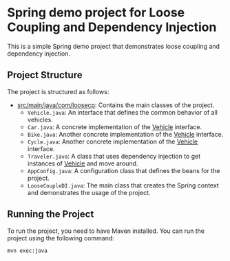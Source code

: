 # Spring demo project for Loose Coupling and Dependency Injection

This is a simple Spring demo project that demonstrates loose coupling and dependency injection. 

## Project Structure

The project is structured as follows:

- [src/main/java/com/loosecp](cci:7://file:///c:/Users/acer/Documents/JavaWorkspace/spring-loose-coupling/src/main/java/com/loosecp:0:0-0:0): Contains the main classes of the project.
  - `Vehicle.java`: An interface that defines the common behavior of all vehicles.
  - `Car.java`: A concrete implementation of the [Vehicle](cci:2://file:///c:/Users/acer/Documents/JavaWorkspace/spring-loose-coupling/src/main/java/com/loosecp/Vehicle.java:2:0-4:1) interface.
  - `Bike.java`: Another concrete implementation of the [Vehicle](cci:2://file:///c:/Users/acer/Documents/JavaWorkspace/spring-loose-coupling/src/main/java/com/loosecp/Vehicle.java:2:0-4:1) interface.
  - `Cycle.java`: Another concrete implementation of the [Vehicle](cci:2://file:///c:/Users/acer/Documents/JavaWorkspace/spring-loose-coupling/src/main/java/com/loosecp/Vehicle.java:2:0-4:1) interface.
  - `Traveler.java`: A class that uses dependency injection to get instances of [Vehicle](cci:2://file:///c:/Users/acer/Documents/JavaWorkspace/spring-loose-coupling/src/main/java/com/loosecp/Vehicle.java:2:0-4:1) and move around.
  - `AppConfig.java`: A configuration class that defines the beans for the project.
  - `LooseCoupleDI.java`: The main class that creates the Spring context and demonstrates the usage of the project.

## Running the Project

To run the project, you need to have Maven installed. You can run the project using the following command:
 
  `mvn exec:java`
 